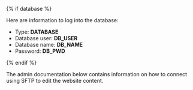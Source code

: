 {% if database %}

Here are information to log into the database:

- Type: __DATABASE__
- Database user: __DB_USER__
- Database name: __DB_NAME__
- Password: __DB_PWD__

{% endif %}

The admin documentation below contains information on how to connect using SFTP to edit the website content.

